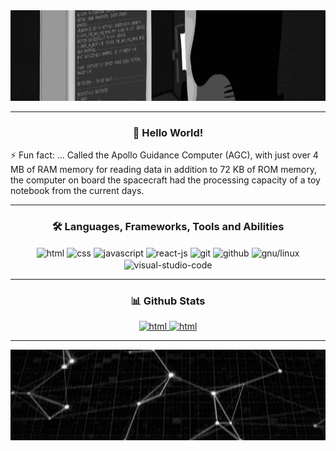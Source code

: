 <!-- This readme was created by Gabriel Coutinho - https://github.com/gabriel-079 -->

<div align="center">
    <img src="one.gif" height="145em" alt="programmer gif">
</div>

<hr>

<div>
    <h3 align="center">👋 Hello World!</h3>
    <p>⚡ Fun fact: ... Called the Apollo Guidance Computer (AGC), with just over 4 MB of RAM memory for reading data in
        addition to 72 KB of ROM memory, the computer on board the spacecraft had the processing capacity of a toy
        notebook from the current days.</p>
</div>

<hr>

<div align="center">
    <h3>🛠 Languages, Frameworks, Tools and Abilities</h3>
    <img src="https://cdn.jsdelivr.net/gh/devicons/devicon/icons/html5/html5-original.svg" height="35" width="45"
        align="center" alt="html">
    <img src="https://cdn.jsdelivr.net/gh/devicons/devicon/icons/css3/css3-original.svg" height="35" width="45"
        align="center" alt="css">
    <img src="https://cdn.jsdelivr.net/gh/devicons/devicon/icons/javascript/javascript-original.svg" height="35"
        width="45" align="center" alt="javascript">
    <img src="https://cdn.jsdelivr.net/gh/devicons/devicon/icons/react/react-original.svg" height="35" width="45"
        align="center" alt="react-js">
    <img src="https://cdn.jsdelivr.net/gh/devicons/devicon/icons/git/git-original.svg" height="35" width="45"
        align="center" alt="git">
    <img src="https://cdn.jsdelivr.net/gh/devicons/devicon/icons/github/github-original.svg" height="35" width="45"
        align="center" alt="github">
    <img src="https://cdn.jsdelivr.net/gh/devicons/devicon/icons/linux/linux-original.svg" height="35" width="45"
        align="center" alt="gnu/linux">
    <img src="https://cdn.jsdelivr.net/gh/devicons/devicon/icons/vscode/vscode-original.svg" height="35" width="45"
        align="center" alt="visual-studio-code">
</div>

<hr>

<div align="center">
    <h3>📊 Github Stats</h3>
    <a href="https://github.com/gabriel-079">
        <img src="https://github-readme-stats.vercel.app/api?username=gabriel-079&show_icons=true&theme=tokyonight&include_all_commits=true&count_private=true"
            height="145em" alt="html">
        <img src="https://github-readme-stats.vercel.app/api/top-langs/?username=gabriel-079&layout=compact&langs_count=7&theme=tokyonight"
            height="145em" alt="html">
</div>

<hr>

<div align="center">
    <img src="two.gif" height="145em" alt="binary code">
</div>

<!-- This readme was created by Gabriel Coutinho - https://github.com/gabriel-079 -->
